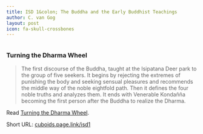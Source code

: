 ```yaml
---
title: ISD 1&colon; The Buddha and the Early Buddhist Teachings
author: C. van Gog
layout: post
icon: fa-skull-crossbones
---
```


<span class="image left"><img src="{{ 'assets/images/lotus.jpg' | relative_url }}" alt="" /></span>

<p><h3>Turning the Dharma Wheel</h3></p>

<p><blockquote>The first discourse of the Buddha, taught at the Isipatana Deer park to the group of five seekers. 
It begins by rejecting the extremes of punishing the body and seeking sensual pleasures and recommends the middle way of the 
noble eightfold path. Then it defines the four noble truths and analyzes them. It ends with Venerable Kondañña becoming the first person after the Buddha to realize the Dharma.
</blockquote></p>

<p>Read <a href="https://sites.google.com/view/buddhasgrove/suttas/turning-the-dharma-wheel">Turning the Dharma Wheel</a>.</p>
  
<p>Short URL: <a href="https://cuboids.page.link/isd1">cuboids.page.link/isd1</a></p> 
